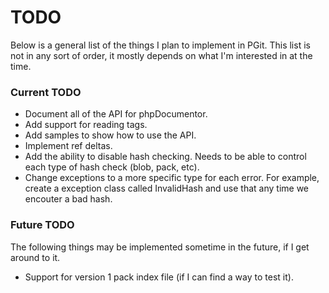 TODO
====

Below is a general list of the things I plan to implement in PGit. This list is not in any sort of order, it mostly depends on what I'm interested in at the time.

### Current TODO
 * Document all of the API for phpDocumentor.
 * Add support for reading tags.
 * Add samples to show how to use the API.
 * Implement ref deltas.
 * Add the ability to disable hash checking. Needs to be able to control each type of hash check (blob, pack, etc).
 * Change exceptions to a more specific type for each error. For example, create a exception class called InvalidHash and use that any time we encouter a bad hash.
 
### Future TODO
The following things may be implemented sometime in the future, if I get around to it.
 * Support for version 1 pack index file (if I can find a way to test it).
